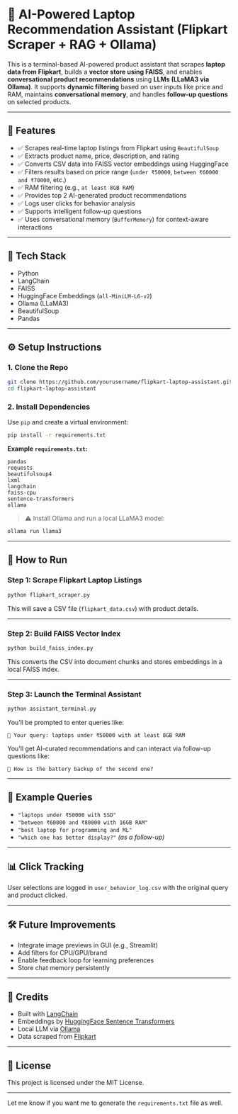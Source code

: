 # 🛒 AI-Powered Laptop Recommendation Assistant (Flipkart Scraper + RAG + Ollama)

This is a terminal-based AI-powered product assistant that scrapes **laptop data from Flipkart**, builds a **vector store using FAISS**, and enables **conversational product recommendations** using **LLMs (LLaMA3 via Ollama)**. It supports **dynamic filtering** based on user inputs like price and RAM, maintains **conversational memory**, and handles **follow-up questions** on selected products.

---

## 📌 Features

* ✅ Scrapes real-time laptop listings from Flipkart using `BeautifulSoup`
* ✅ Extracts product name, price, description, and rating
* ✅ Converts CSV data into FAISS vector embeddings using HuggingFace
* ✅ Filters results based on price range (`under ₹50000`, `between ₹60000 and ₹70000`, etc.)
* ✅ RAM filtering (e.g., `at least 8GB RAM`)
* ✅ Provides top 2 AI-generated product recommendations
* ✅ Logs user clicks for behavior analysis
* ✅ Supports intelligent follow-up questions
* ✅ Uses conversational memory (`BufferMemory`) for context-aware interactions

---

## 🧠 Tech Stack

* Python
* LangChain
* FAISS
* HuggingFace Embeddings (`all-MiniLM-L6-v2`)
* Ollama (LLaMA3)
* BeautifulSoup
* Pandas


---

## ⚙️ Setup Instructions

### 1. Clone the Repo

```bash
git clone https://github.com/yourusername/flipkart-laptop-assistant.git
cd flipkart-laptop-assistant
```

### 2. Install Dependencies

Use `pip` and create a virtual environment:

```bash
pip install -r requirements.txt
```

**Example `requirements.txt`:**

```
pandas
requests
beautifulsoup4
lxml
langchain
faiss-cpu
sentence-transformers
ollama
```

> ⚠️ Install Ollama and run a local LLaMA3 model:

```bash
ollama run llama3
```

---

## 🚀 How to Run

### Step 1: Scrape Flipkart Laptop Listings

```bash
python flipkart_scraper.py
```

This will save a CSV file (`flipkart_data.csv`) with product details.

---

### Step 2: Build FAISS Vector Index

```bash
python build_faiss_index.py
```

This converts the CSV into document chunks and stores embeddings in a local FAISS index.

---

### Step 3: Launch the Terminal Assistant

```bash
python assistant_terminal.py
```

You’ll be prompted to enter queries like:

```
📝 Your query: laptops under ₹50000 with at least 8GB RAM
```

You'll get AI-curated recommendations and can interact via follow-up questions like:

```
🤖 How is the battery backup of the second one?
```

---

## 🧠 Example Queries

* `"laptops under ₹50000 with SSD"`
* `"between ₹60000 and ₹80000 with 16GB RAM"`
* `"best laptop for programming and ML"`
* `"which one has better display?"` *(as a follow-up)*

---

## 📊 Click Tracking

User selections are logged in `user_behavior_log.csv` with the original query and product clicked.

---

## 🛠 Future Improvements

* Integrate image previews in GUI (e.g., Streamlit)
* Add filters for CPU/GPU/brand
* Enable feedback loop for learning preferences
* Store chat memory persistently

---

## 🙌 Credits

* Built with [LangChain](https://www.langchain.com/)
* Embeddings by [HuggingFace Sentence Transformers](https://huggingface.co/sentence-transformers)
* Local LLM via [Ollama](https://ollama.ai/)
* Data scraped from [Flipkart](https://www.flipkart.com/)

---

## 📄 License

This project is licensed under the MIT License.

---

Let me know if you want me to generate the `requirements.txt` file as well.
